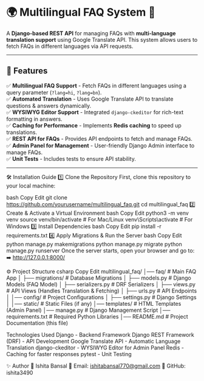 # 🌍 Multilingual FAQ System 📝

A **Django-based REST API** for managing FAQs with **multi-language translation support** using Google Translate API. This system allows users to fetch FAQs in different languages via API requests.

---

## 🚀 Features
✅ **Multilingual FAQ Support** - Fetch FAQs in different languages using a query parameter (`?lang=hi`, `?lang=bn`).  
✅ **Automated Translation** - Uses Google Translate API to translate questions & answers dynamically.  
✅ **WYSIWYG Editor Support** - Integrated `django-ckeditor` for rich-text formatting in answers.  
✅ **Caching for Performance** - Implements **Redis caching** to speed up translations.  
✅ **REST API for FAQs** - Provides API endpoints to fetch and manage FAQs.  
✅ **Admin Panel for Management** - User-friendly Django Admin interface to manage FAQs.  
✅ **Unit Tests** - Includes tests to ensure API stability.  

---


🛠️ Installation Guide
1️⃣ Clone the Repository
First, clone this repository to your local machine:

bash
Copy
Edit
git clone https://github.com/yourusername/multilingual_faq.git
cd multilingual_faq
2️⃣ Create & Activate a Virtual Environment
bash
Copy
Edit
python3 -m venv venv
source venv/bin/activate  # For Mac/Linux
venv\Scripts\activate     # For Windows
3️⃣ Install Dependencies
bash
Copy
Edit
pip install -r requirements.txt
4️⃣ Apply Migrations & Run the Server
bash
Copy
Edit
python manage.py makemigrations
python manage.py migrate
python manage.py runserver
Once the server starts, open your browser and go to:
➡️ http://127.0.0.1:8000/


⚙️ Project Structure
csharp
Copy
Edit
multilingual_faq/
│── faq/                     # Main FAQ App
│   ├── migrations/          # Database Migrations
│   ├── models.py            # Django Models (FAQ Model)
│   ├── serializers.py       # DRF Serializers
│   ├── views.py             # API Views (Handles Translation & Fetching)
│   ├── urls.py              # API Endpoints
│
│── config/                  # Project Configurations
│   ├── settings.py          # Django Settings
│
│── static/                  # Static Files (if any)
│── templates/               # HTML Templates (Admin Panel)
│── manage.py                # Django Management Script
│── requirements.txt         # Required Python Libraries
│── README.md                # Project Documentation (this file)


Technologies Used
Django - Backend Framework
Django REST Framework (DRF) - API Development
Google Translate API - Automatic Language Translation
django-ckeditor - WYSIWYG Editor for Admin Panel
Redis - Caching for faster responses
pytest - Unit Testing



✨ Author
👤 Ishita Bansal
📧 Email: ishitabansal770@gmail.com
🔗 GitHub: ishita3490